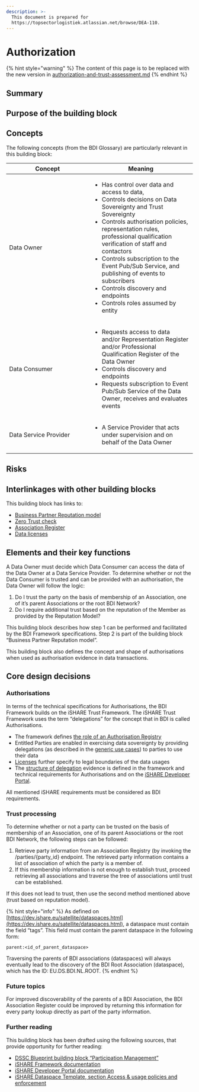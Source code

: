 ```yaml
---
description: >-
  This document is prepared for
  https://topsectorlogistiek.atlassian.net/browse/DEA-110.
---
```


# Authorization

{% hint style="warning" %}
The content of this page is to be replaced with the new version in [authorization-and-trust-assessment.md](authorization-and-trust-assessment.md "mention")
{% endhint %}

## Summary&#x20;

## Purpose of the building block&#x20;

## Concepts&#x20;

The following concepts (from the BDI Glossary) are particularly relevant in this building block:&#x20;

<table><thead><tr><th width="207">Concept</th><th>Meaning</th></tr></thead><tbody><tr><td>Data Owner </td><td><ul><li>Has control over data and access to data,   </li><li>Controls decisions on Data Sovereignty and Trust Sovereignty  </li><li>Controls authorisation policies, representation rules, professional qualification verification of staff and contactors    </li><li>Controls subscription to the Event Pub/Sub Service, and publishing of events to subscribers  </li><li>Controls discovery and endpoints  </li><li>Controls roles assumed by entity </li></ul></td></tr><tr><td>Data Consumer </td><td><ul><li>Requests access to data and/or Representation Register and/or Professional Qualification Register of the Data Owner  </li><li>Controls discovery and endpoints  </li><li>Requests subscription to Event Pub/Sub Service of the Data Owner, receives and evaluates events  </li></ul></td></tr><tr><td>Data Service Provider </td><td><ul><li>A Service Provider that acts under supervision and on behalf of the Data Owner </li></ul></td></tr></tbody></table>

## Risks&#x20;

## Interlinkages with other building blocks&#x20;

This building block has links to:&#x20;

* [Business Partner Reputation model](business-partner-reputation-model.md)&#x20;
* [Zero Trust check](zero-trust-check.md)
* [Association Register ](association-register.md)
* [Data licenses ](data-licenses.md)

## Elements and their key functions&#x20;

A Data Owner must decide which Data Consumer can access the data of the Data Owner at a Data Service Provider. To determine whether or not the Data Consumer is trusted and can be provided with an authorisation, the Data Owner will follow the logic:&#x20;

1. Do I trust the party on the basis of membership of an Association, one of it’s parent Associations or the root BDI Network?&#x20;
2. Do I require additional trust based on the reputation of the Member as provided by the Reputation Model?&#x20;

This building block describes how step 1 can be performed and facilitated by the BDI Framework specifications. Step 2 is part of the building block “Business Partner Reputation model”.&#x20;

This building block also defines the concept and shape of authorisations when used as authorisation evidence in data transactions.&#x20;

## Core design decisions&#x20;

### Authorisations&#x20;

In terms of the technical specifications for Authorisations, the BDI Framework builds on the iSHARE Trust Framework. The iSHARE Trust Framework uses the term “delegations” for the concept that in BDI is called Authorisations.&#x20;

* The framework defines [the role of an Authorisation Registry](https://framework.ishare.eu/is/framework-and-roles)&#x20;
* Entitled Parties are enabled in exercising data sovereignty by providing delegations (as described in the [generic use cases](https://framework.ishare.eu/is/use-cases)) to parties to use their data&#x20;
* [Licenses](https://framework.ishare.eu/is/licenses) further specify to legal boundaries of the data usages&#x20;
* The [structure of delegation](https://framework.ishare.eu/is/structure-of-delegation-evidence) evidence is defined in the framework and technical requirements for Authorisations and on the [iSHARE Developer Portal](https://dev.ishare.eu/).&#x20;

All mentioned iSHARE requirements must be considered as BDI requirements.&#x20;

### Trust processing&#x20;

To determine whether or not a party can be trusted on the basis of membership of an Association, one of its parent Associations or the root BDI Network, the following steps can be followed:&#x20;

1. Retrieve party information from an Association Registry (by invoking the /parties/{party\_id} endpoint. The retrieved party information contains a list of association of which the party is a member of.&#x20;
2. If this membership information is not enough to establish trust, proceed retrieving all associations and traverse the tree of associations until trust can be established.&#x20;

If this does not lead to trust, then use the second method mentioned above (trust based on reputation model).&#x20;

{% hint style="info" %}
As defined on [https://dev.ishare.eu/satellite/dataspaces.html](https://dev.ishare.eu/satellite/dataspaces.html), a dataspace must contain the field “tags”. This field must contain the parent dataspace in the following form:

`parent:<id_of_parent_dataspace>`

Traversing the parents of BDI associations (dataspaces) will always eventually lead to the discovery of the BDI Root Association (dataspace), which has the ID: EU.DS.BDI.NL.ROOT.
{% endhint %}

### Future topics

For improved discoverability of the parents of a BDI Association, the BDI Association Register could be improved by returning this information for every party lookup directly as part of the party information.

### Further reading

This building block has been drafted using the following sources, that provide opportunity for further reading:

* [DSSC Blueprint building block “Participation Management”](https://dssc.eu/space/BVE/357074624/Participation+Management)
* [iSHARE Framework documentation](https://framework.ishare.eu)
* [iSHARE Developer Portal documentation](https://dev.ishare.eu)
* [iSHARE Dataspace Template, section Access & usage policies and enforcement](https://template.ishare.eu/data-sovereignty-and-trust/access-and-usage-policies-and-enforcement)

